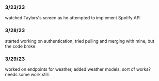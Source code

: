 ### 3/23/23

watched Taylors's screen as he attempted to implement Spotify API


### 3/28/23

started working on authentication, tried pulling and merging with mine, but the code broke

### 3/29/23

worked on endpoints for weather, added weather models, sort of works? needs some work still. 